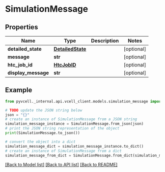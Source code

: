 # SimulationMessage

## Properties

| Name                | Type                                  | Description | Notes      |
| ------------------- | ------------------------------------- | ----------- | ---------- |
| **detailed_state**  | [**DetailedState**](DetailedState.md) |             | [optional] |
| **message**         | **str**                               |             | [optional] |
| **htc_job_id**      | [**HtcJobID**](HtcJobID.md)           |             | [optional] |
| **display_message** | **str**                               |             | [optional] |

## Example

```python
from pyvcell._internal.api.vcell_client.models.simulation_message import SimulationMessage

# TODO update the JSON string below
json = "{}"
# create an instance of SimulationMessage from a JSON string
simulation_message_instance = SimulationMessage.from_json(json)
# print the JSON string representation of the object
print(SimulationMessage.to_json())

# convert the object into a dict
simulation_message_dict = simulation_message_instance.to_dict()
# create an instance of SimulationMessage from a dict
simulation_message_from_dict = SimulationMessage.from_dict(simulation_message_dict)
```

[[Back to Model list]](../README.md#documentation-for-models) [[Back to API list]](../README.md#documentation-for-api-endpoints) [[Back to README]](../README.md)

